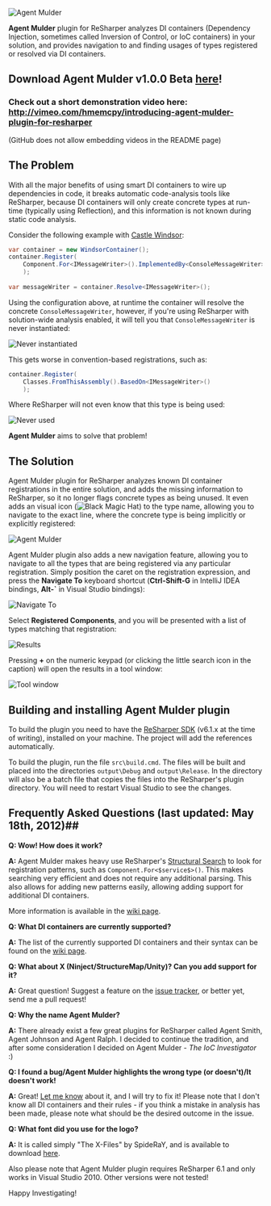 ![Agent Mulder](http://i.imgur.com/7ZNxO.png)

**Agent Mulder** plugin for ReSharper analyzes DI containers (Dependency Injection, sometimes called Inversion of Control, or IoC containers) in your solution, and provides navigation to and finding usages of types registered or resolved via DI containers.

## Download Agent Mulder v1.0.0 Beta [here](https://github.com/downloads/hmemcpy/AgentMulder/AgentMulderBeta1.0.0.0.msi)!

### Check out a short demonstration video here: http://vimeo.com/hmemcpy/introducing-agent-mulder-plugin-for-resharper ###
(GitHub does not allow embedding videos in the README page)

## The Problem ##

With all the major benefits of using smart DI containers to wire up dependencies in code, it breaks automatic code-analysis tools like ReSharper, because DI containers will only create concrete types at run-time (typically using Reflection), and this information is not known during static code analysis.

Consider the following example with [Castle Windsor](http://www.castleproject.org/container/index.html):

```csharp
var container = new WindsorContainer();
container.Register(
    Component.For<IMessageWriter>().ImplementedBy<ConsoleMessageWriter>()
    );
    
var messageWriter = container.Resolve<IMessageWriter>();
```    

Using the configuration above, at runtime the container will resolve the concrete `ConsoleMessageWriter`, however, if you're using ReSharper with solution-wide analysis enabled, it will tell you that `ConsoleMessageWriter` is never instantiated:

![Never instantiated](http://i.imgur.com/YNWby.png)

This gets worse in convention-based registrations, such as:

```csharp
container.Register(
    Classes.FromThisAssembly().BasedOn<IMessageWriter>()
    );
```

Where ReSharper will not even know that this type is being used:

![Never used](http://i.imgur.com/pSezv.png)

**Agent Mulder** aims to solve that problem!

## The Solution ##

Agent Mulder plugin for ReSharper analyzes known DI container registrations in the entire solution, and adds the missing information to ReSharper, so it no longer flags concrete types as being unused. It even adds an visual icon (![Black Magic Hat](http://i.imgur.com/QOZr1.png)) to the type name, allowing you to navigate to the exact line, where the concrete type is being implicitly or explicitly registered:

![Agent Mulder](http://i.imgur.com/xjYrT.png)

Agent Mulder plugin also adds a new navigation feature, allowing you to navigate to all the types that are being registered via any particular registration. Simply position the caret on the registration expression, and press the **Navigate To** keyboard shortcut (**Ctrl-Shift-G** in IntelliJ IDEA bindings, **Alt-`** in Visual Studio bindings):

![Navigate To](http://i.imgur.com/y7PFp.png)

Select **Registered Components**, and you will be presented with a list of types matching that registration:

![Results](http://i.imgur.com/XHjKZ.png)

Pressing **+** on the numeric keypad (or clicking the little search icon in the caption) will open the results in a tool window:

![Tool window](http://i.imgur.com/g6QV7.png)


## Building and installing Agent Mulder plugin ##

To build the plugin you need to have the [ReSharper SDK](http://www.jetbrains.com/resharper/download/) (v6.1.x at the time of writing), installed on your machine. The project will add the references automatically.

To build the plugin, run the file `src\build.cmd`. The files will be built and placed into the directories `output\Debug` and `output\Release`. In the directory will also be a batch file that copies the files into the ReSharper's plugin directory. You will need to restart Visual Studio to see the changes.

## Frequently Asked Questions (last updated: May 18th, 2012)##

**Q: Wow! How does it work?**

**A:** Agent Mulder makes heavy use ReSharper's [Structural Search](http://www.jetbrains.com/resharper/webhelp/Navigation_and_Search__SSR__Searching_for_Code_with_Pattern.html) to look for registration patterns, such as `Component.For<$service$>()`. This makes searching very efficient and does not require any additional parsing. This also allows for adding new patterns easily, allowing adding support for additional DI containers.

More information is available in the [wiki page](https://github.com/hmemcpy/AgentMulder/wiki).

**Q: What DI containers are currently supported?**

**A:** The list of the currently supported DI containers and their syntax can be found on the [wiki page](https://github.com/hmemcpy/AgentMulder/wiki).

**Q: What about X (Ninject/StructureMap/Unity)? Can you add support for it?**

**A:** Great question! Suggest a feature on the [issue tracker](https://github.com/hmemcpy/AgentMulder/issues), or better yet, send me a pull request!

**Q: Why the name Agent Mulder?**

**A:** There already exist a few great plugins for ReSharper called Agent Smith, Agent Johnson and Agent Ralph. I decided to continue the tradition, and after some consideration I decided on Agent Mulder - *The IoC Investigator* :)

**Q: I found a bug/Agent Mulder highlights the wrong type (or doesn't)/It doesn't work!**

**A:** Great! [Let me know](https://github.com/hmemcpy/AgentMulder/issues) about it, and I will try to fix it! Please note that I don't know all DI containers and their rules - if you think a mistake in analysis has been made, please note what should be the desired outcome in the issue.

**Q: What font did you use for the logo?**

**A:** It is called simply "The X-Files" by SpideRaY, and is available to download [here](http://www.dafont.com/the-x-files.font).

Also please note that Agent Mulder plugin requires ReSharper 6.1 and only works in Visual Studio 2010. Other versions were not tested!

Happy Investigating!